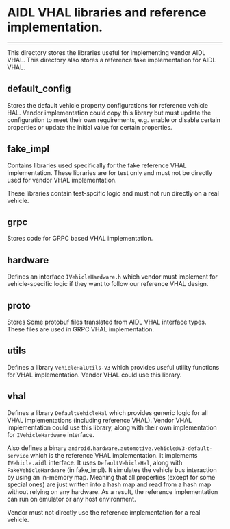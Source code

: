 # AIDL VHAL libraries and reference implementation.
---

This directory stores the libraries useful for implementing vendor AIDL VHAL.
This directory also stores a reference fake implementation for AIDL VHAL.

## default_config

Stores the default vehicle property configurations for reference vehicle HAL.
Vendor implementation could copy this library but must update the configuration
to meet their own requirements, e.g. enable or disable certain properties or
update the initial value for certain properties.

##	fake_impl

Contains libraries used specifically for the fake reference VHAL implementation.
These libraries are for test only and must not be directly used for vendor
VHAL implementation.

These libraries contain test-spcific logic and must not run directly on a real
vehicle.

## grpc

Stores code for GRPC based VHAL implementation.

## hardware

Defines an interface `IVehicleHardware.h` which vendor must implement for
vehicle-specific logic if they want to follow our reference VHAL design.

## proto

Stores Some protobuf files translated from AIDL VHAL interface types. These
files are used in GRPC VHAL implementation.

## utils

Defines a library `VehicleHalUtils-V3` which provides useful utility functions for
VHAL implementation. Vendor VHAL could use this library.

## vhal

Defines a library `DefaultVehicleHal` which provides generic logic for all VHAL
implementations (including reference VHAL). Vendor VHAL implementation could
use this library, along with their own implementation for `IVehicleHardware`
interface.

Also defines a binary `android.hardware.automotive.vehicle@V3-default-service`
which is the reference VHAL implementation. It implements `IVehicle.aidl`
interface. It uses `DefaultVehicleHal`, along with `FakeVehicleHardware`
(in fake_impl). It simulates the vehicle bus interaction by using an
in-memory map. Meaning that all properties (except for some special ones) are
just written into a hash map and read from a hash map without relying on any
hardware. As a result, the reference implementation can run on emulator or
any host environment.

Vendor must not directly use the reference implementation for a real vehicle.